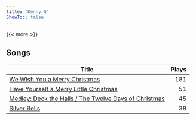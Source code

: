 ```yaml
---
title: "Kenny G"
ShowToc: false
---
```


{{< more >}}

## Songs
Title | Plays 
----- | -----: 
[We Wish You a Merry Christmas](/songs/we-wish-you-a-merry-christmas) | 181
[Have Yourself a Merry Little Christmas](/songs/have-yourself-a-merry-little-christmas) | 51
[Medley: Deck the Halls / The Twelve Days of Christmas](/songs/medley-deck-the-halls-the-twelve-days-of-christmas) | 45
[Silver Bells](/songs/silver-bells) | 38


